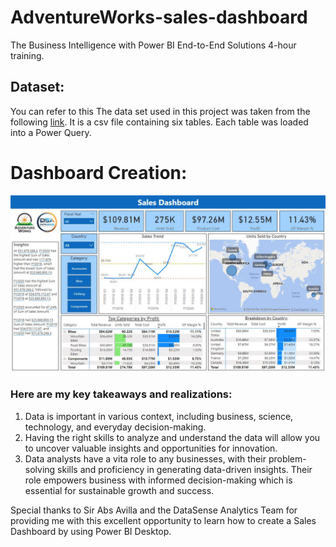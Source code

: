 # AdventureWorks-sales-dashboard
The Business Intelligence with Power BI End-to-End Solutions 4-hour training.

## Dataset:
You can refer to this 
The data set used in this project was taken from the following [link](https://github.com/microsoft/powerbi-desktop-samples/blob/main/AdventureWorks%20Sales%20Sample/AdventureWorks%20Sales.xlsx). It is a csv file containing six tables. Each table was loaded into a Power Query.

# Dashboard Creation:

<img src="Assets/Adventure Works saled dashboard.JPG" width=1000>

### Here are my key takeaways and realizations:
1. Data is important in various context, including business, science, technology, and everyday decision-making.
2. Having the right skills to analyze and understand the data will allow you to uncover valuable insights and opportunities for innovation.
3. Data analysts have a vita role to any businesses, with their problem-solving skills and proficiency in generating data-driven insights. Their role empowers business with informed decision-making which is essential for sustainable growth and success.


Special thanks to Sir Abs Avilla and the DataSense Analytics Team for providing me with this excellent opportunity to learn how to create a Sales Dashboard by using Power BI Desktop.
